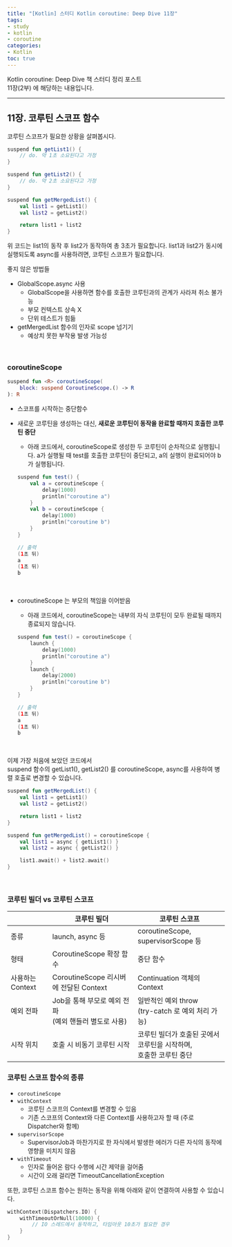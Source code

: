 ```yaml
---
title: "[Kotlin] 스터디 Kotlin coroutine: Deep Dive 11장"
tags:
- study
- kotlin
- coroutine
categories:
- Kotlin
toc: true
---
```


<div class='notice'>
Kotlin coroutine: Deep Dive 책 스터디 정리 포스트<br>
11장(2부) 에 해당하는 내용입니다. <br>
</div>

---
## 11장. 코루틴 스코프 함수

코루틴 스코프가 필요한 상황을 살펴봅시다. 

```kotlin
suspend fun getList1() {
	// do. 약 1초 소요된다고 가정
}

suspend fun getList2() {
	// do. 약 2초 소요된다고 가정
}

suspend fun getMergedList() {
	val list1 = getList1()
	val list2 = getList2()

	return list1 + list2
}
```

위 코드는 list1의 동작 후 list2가 동작하여 총 3초가 필요합니다.
list1과 list2가 동시에 실행되도록 async를 사용하려면, 코루틴 스코프가 필요합니다.

좋지 않은 방법들

- GlobalScope.async 사용
    - GlobalScope을 사용하면 함수를 호출한 코루틴과의 관계가 사라져 취소 불가능
    - 부모 컨텍스트 상속 X
    - 단위 테스트가 힘듦
- getMergedList 함수의 인자로 scope 넘기기
    - 예상치 못한 부작용 발생 가능성


<br>

### coroutineScope

```kotlin
suspend fun <R> coroutineScope(
	block: suspend CoroutineScope.() -> R
): R
```

- 스코프를 시작하는 중단함수


- 새로운 코루틴을 생성하는 대신, **새로운 코루틴이 동작을 완료할 때까지 호출한 코루틴 중단**
	- 아래 코드에서, coroutineScope로 생성한 두 코루틴이 순차적으로 실행됩니다.
    a가 실행될 때 test를 호출한 코루틴이 중단되고, a의 실행이 완료되어야 b가 실행됩니다.
    
    ```kotlin
    suspend fun test() {
    	val a = coroutineScope {
    		delay(1000)
    		println("coroutine a")
    	}
    	val b = coroutineScope {
    		delay(1000)
    		println("coroutine b")
    	}
    }
    
    // 출력
    (1초 뒤)
    a
    (1초 뒤)
    b
    ```
    
	<br>
		
- coroutineScope 는 부모의 책임을 이어받음  
   - 아래 코드에서, coroutineScope는 내부의 자식 코루틴이 모두 완료될 때까지 종료되지 않습니다.
    
    ```kotlin
    suspend fun test() = coroutineScope {
    	launch {
    		delay(1000)
    		println("coroutine a")
    	}
    	launch {
    		delay(2000)
    		println("coroutine b")
    	}
    }
    
    // 출력
    (1초 뒤)
    a
    (1초 뒤)
    b
    ```
    
<br>

이제 가장 처음에 보았던 코드에서  
suspend 함수의 getList1(), getList2() 를 coroutineScope, async를 사용하여 병렬 호출로 변경할 수 있습니다.

```kotlin
suspend fun getMergedList() {
	val list1 = getList1()
	val list2 = getList2()

	return list1 + list2
}

suspend fun getMergedList() = coroutineScope {
	val list1 = async { getList1() }
	val list2 = async { getList2() }

	list1.await() + list2.await()
}
```

<br>


### 코루틴 빌더 vs 코루틴 스코프

|  | 코루틴 빌더 | 코루틴 스코프 |
| --- | --- | --- |
| 종류 | launch, async 등 | coroutineScope, supervisorScope 등 |
| 형태 | CoroutineScope 확장 함수 | 중단 함수  |
| 사용하는 Context | CoroutineScope 리시버에 전달된 Context | Continuation 객체의 Context |
| 예외 전파 | Job을 통해 부모로 예외 전파 <br>(예외 핸들러 별도로 사용) | 일반적인 예외 throw<br>(try-catch 로 예외 처리 가능) |
| 시작 위치 | 호출 시 비동기 코루틴 시작 | 코루틴 빌더가 호출된 곳에서 코루틴을 시작하며, <br> 호출한 코루틴 중단 |

### 코루틴 스코프 함수의 종류

- `coroutineScope`
- `withContext`
    - 코루틴 스코프의 Context를 변경할 수 있음
    - 기존 스코프의 Context와 다른 Context를 사용하고자 할 때 (주로 Dispatcher와 함께)
- `supervisorScope`
    - SupervisorJob과 마찬가지로 한 자식에서 발생한 에러가 다른 자식의 동작에 영향을 미치지 않음
- `withTimeout`
    - 인자로 들어온 람다 수행에 시간 제약을 걸어줌
    - 시간이 오래 걸리면 TimeoutCancellationException

또한, 코루틴 스코프 함수는 원하는 동작을 위해 아래와 같이 연결하여 사용할 수 있습니다.

```kotlin
withContext(Dispatchers.IO) {
	withTimeoutOrNull(10000) {
		// IO 스레드에서 동작하고, 타임아웃 10초가 필요한 경우
	}
}
```
